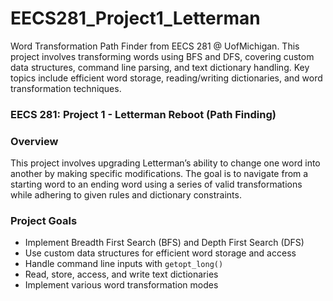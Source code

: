 # EECS281_Project1_Letterman
Word Transformation Path Finder from EECS 281 @ UofMichigan. This project involves transforming words using BFS and DFS, covering custom data structures, command line parsing, and text dictionary handling. Key topics include efficient word storage, reading/writing dictionaries, and word transformation techniques.

### EECS 281: Project 1 - Letterman Reboot (Path Finding)

### Overview
This project involves upgrading Letterman’s ability to change one word into another by making specific modifications. The goal is to navigate from a starting word to an ending word using a series of valid transformations while adhering to given rules and dictionary constraints.

### Project Goals
- Implement Breadth First Search (BFS) and Depth First Search (DFS)
- Use custom data structures for efficient word storage and access
- Handle command line inputs with `getopt_long()`
- Read, store, access, and write text dictionaries
- Implement various word transformation modes
